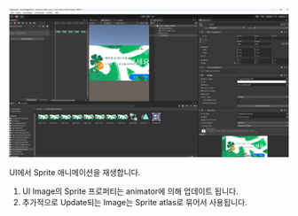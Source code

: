 <center><div markdown="1">

![UI Animation](/images/Unity_UI_Animation.png)

</div></center>

UI에서 Sprite 애니메이션을 재생합니다.

1. UI Image의 Sprite 프로퍼티는 animator에 의해 업데이트 됩니다.
2. 추가적으로 Update되는 Image는 Sprite atlas로 묶어서 사용됩니다.
